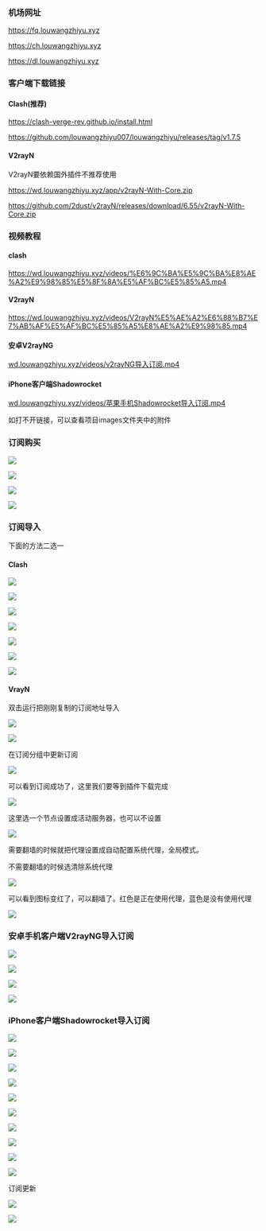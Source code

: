 ### 机场网址
https://fq.louwangzhiyu.xyz

https://ch.louwangzhiyu.xyz

https://dl.louwangzhiyu.xyz

### 客户端下载链接

#### Clash(推荐)

https://clash-verge-rev.github.io/install.html

https://github.com/louwangzhiyu007/louwangzhiyu/releases/tag/v1.7.5



#### V2rayN

V2rayN要依赖国外插件不推荐使用

https://wd.louwangzhiyu.xyz/app/v2rayN-With-Core.zip

https://github.com/2dust/v2rayN/releases/download/6.55/v2rayN-With-Core.zip



### 视频教程

#### clash

https://wd.louwangzhiyu.xyz/videos/%E6%9C%BA%E5%9C%BA%E8%AE%A2%E9%98%85%E5%8F%8A%E5%AF%BC%E5%85%A5.mp4

#### V2rayN

https://wd.louwangzhiyu.xyz/videos/V2rayN%E5%AE%A2%E6%88%B7%E7%AB%AF%E5%AF%BC%E5%85%A5%E8%AE%A2%E9%98%85.mp4

#### 安卓V2rayNG

[wd.louwangzhiyu.xyz/videos/v2rayNG导入订阅.mp4](https://wd.louwangzhiyu.xyz/videos/v2rayNG导入订阅.mp4)

#### iPhone客户端Shadowrocket

[wd.louwangzhiyu.xyz/videos/苹果手机Shadowrocket导入订阅.mp4](https://wd.louwangzhiyu.xyz/videos/苹果手机Shadowrocket导入订阅.mp4)

如打不开链接，可以查看项目images文件夹中的附件



### 订阅购买



![](./images/购买订阅001.png)



![](./images/购买订阅002.png)



![](images/购买订阅003.png)



![](images/购买订阅004.png)



### 订阅导入

下面的方法二选一

#### Clash



![](images/订阅链接导入001.png)



![](images/订阅链接导入002.png)



![](images/订阅链接导入003.png)



![](images/订阅链接导入004.png)



![](images/订阅链接导入007.png)



![](images/订阅链接导入005.png)





![](images/订阅链接导入006.png)



#### VrayN

双击运行把刚刚复制的订阅地址导入

![](images/v2rayn订阅导入003.png)

![](images/v2rayn订阅导入004.png)



在订阅分组中更新订阅



![](images/v2rayn订阅导入005.png)



可以看到订阅成功了，这里我们要等到插件下载完成

![](images/v2rayn订阅导入006.png)



这里选一个节点设置成活动服务器，也可以不设置 

![](images/v2rayn订阅导入007.png)



需要翻墙的时候就把代理设置成自动配置系统代理，全局模式。

不需要翻墙的时候选清除系统代理

![](images/v2rayn订阅导入008.png)



可以看到图标变红了，可以翻墙了。红色是正在使用代理，蓝色是没有使用代理

![](images/v2rayn订阅导入009.png)



### 安卓手机客户端V2rayNG导入订阅

![](images/V2rayNG导入订阅01.jpg)



![](images/V2rayNG导入订阅02.jpg)



![](images/V2rayNG导入订阅03.jpg)



![](images/V2rayNG导入订阅04.jpg)



### iPhone客户端Shadowrocket导入订阅



![](images/iPhone客户端Shadowrocket导入订阅001.PNG)



![](images/iPhone客户端Shadowrocket导入订阅002.PNG)



![](images/iPhone客户端Shadowrocket导入订阅003.PNG)



![](images/iPhone客户端Shadowrocket导入订阅004.PNG)



![](images/iPhone客户端Shadowrocket导入订阅005.PNG)



![](images/iPhone客户端Shadowrocket导入订阅006.PNG)



![](images/iPhone客户端Shadowrocket导入订阅007.PNG)



![](images/iPhone客户端Shadowrocket导入订阅008.PNG)



![](images/iPhone客户端Shadowrocket导入订阅009.PNG)



![](images/iPhone客户端Shadowrocket导入订阅011.PNG)



订阅更新

![](images/iPhone客户端Shadowrocket订阅更新.PNG)



![](images/iPhone客户端Shadowrocket连通性测试.PNG)


